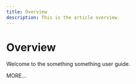 ```yaml
---
title: Overview
description: This is the article overview.
---
```


# Overview

Welcome to the something something user guide.

MORE...
